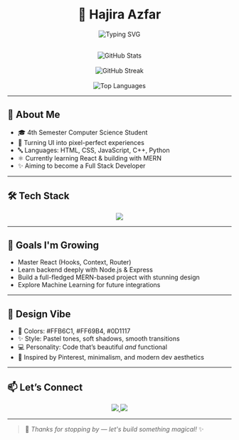 <h1 align="center">🌸 Hajira Azfar</h1>

<p align="center">
  <img src="https://readme-typing-svg.demolab.com?font=Fira+Code&size=22&pause=1000&color=FFB6C1&center=true&vCenter=true&multiline=true&width=440&lines=CS+Undergrad+%7C+Frontend+Enthusiast;Passionate+about+Clean+UI+%26+Code;Exploring+the+MERN+Universe" alt="Typing SVG" />
</p>

<br/>

<div align="center">
  <img src="https://github-readme-stats.vercel.app/api?username=hajiraazfar&show_icons=true&theme=omni&hide_title=true&icon_color=ff9dcf&title_color=ffaad5&text_color=ffffff&bg_color=0d1117" alt="GitHub Stats" />
  <br/><br/>
  <img src="https://github-readme-streak-stats.herokuapp.com?user=hajiraazfar&theme=tokyonight-duo&hide_border=true&fire=ff79c6&ring=ff79c6&currStreakLabel=ffaad5" alt="GitHub Streak" />
  <br/><br/>
  <img src="https://github-readme-stats.vercel.app/api/top-langs/?username=hajiraazfar&layout=compact&theme=tokyonight&hide_border=true&bg_color=0d1117&title_color=ffaad5&text_color=ffffff" alt="Top Languages" />
</div>

---

## 💼 About Me

- 🎓 4th Semester Computer Science Student  
- 💖 Turning UI into pixel-perfect experiences  
- 🔤 Languages: HTML, CSS, JavaScript, C++, Python  
- ⚛️ Currently learning React & building with MERN  
- ✨ Aiming to become a Full Stack Developer  

---

## 🛠️ Tech Stack

<p align="center">
  <img src="https://skillicons.dev/icons?i=html,css,js,react,nodejs,mongodb,cpp,python,github,vscode" />
</p>

---

## 🌱 Goals I'm Growing

- Master React (Hooks, Context, Router)  
- Learn backend deeply with Node.js & Express  
- Build a full-fledged MERN-based project with stunning design  
- Explore Machine Learning for future integrations  

---

## 🎨 Design Vibe

- 🌈 Colors: #FFB6C1, #FF69B4, #0D1117  
- ✨ Style: Pastel tones, soft shadows, smooth transitions  
- 💻 Personality: Code that’s beautiful *and* functional  
- 📌 Inspired by Pinterest, minimalism, and modern dev aesthetics  

---

## 📫 Let’s Connect

<p align="center">
  <a href="https://www.linkedin.com/in/hajiraazfar/" target="_blank">
    <img src="https://img.shields.io/badge/LinkedIn-%23ff69b4?style=for-the-badge&logo=linkedin&logoColor=white" />
  </a>
  <a href="mailto:hajiraazfar@email.com" target="_blank">
    <img src="https://img.shields.io/badge/Gmail-%23ec4899?style=for-the-badge&logo=gmail&logoColor=white" />
  </a>
</p>

---

> 💬 *Thanks for stopping by — let's build something magical!* ✨
